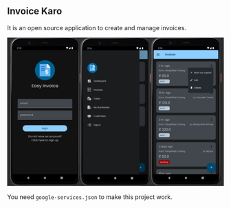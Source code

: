 
## Invoice Karo

It is an open source application to create and manage invoices.

![Alt text](images/easy-invoice-screenshot.jpg?raw=true "Easy Invoice App")

You need `google-services.json` to make this project work.
